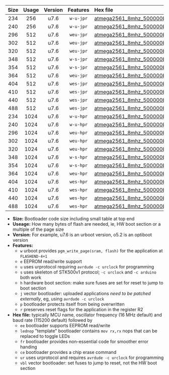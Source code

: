 |Size|Usage|Version|Features|Hex file|
|:-:|:-:|:-:|:-:|:--|
|234|256|u7.6|`w-u-jpr`|[atmega2561_8mhz_500000bps_ur_vbl.hex](https://raw.githubusercontent.com/stefanrueger/urboot/main/atmega2561_8mhz_500000bps_ur_vbl.hex)|
|240|256|u7.6|`w-u-jpr`|[atmega2561_8mhz_500000bps_lednop_ur_vbl.hex](https://raw.githubusercontent.com/stefanrueger/urboot/main/atmega2561_8mhz_500000bps_lednop_ur_vbl.hex)|
|296|512|u7.6|`weu-jpr`|[atmega2561_8mhz_500000bps_ee_ur_vbl.hex](https://raw.githubusercontent.com/stefanrueger/urboot/main/atmega2561_8mhz_500000bps_ee_ur_vbl.hex)|
|302|512|u7.6|`weu-jpr`|[atmega2561_8mhz_500000bps_ee_lednop_ur_vbl.hex](https://raw.githubusercontent.com/stefanrueger/urboot/main/atmega2561_8mhz_500000bps_ee_lednop_ur_vbl.hex)|
|320|512|u7.6|`weu-jpr`|[atmega2561_8mhz_500000bps_ee_lednop_fr_ur_vbl.hex](https://raw.githubusercontent.com/stefanrueger/urboot/main/atmega2561_8mhz_500000bps_ee_lednop_fr_ur_vbl.hex)|
|348|512|u7.6|`w-s-jpr`|[atmega2561_8mhz_500000bps_vbl.hex](https://raw.githubusercontent.com/stefanrueger/urboot/main/atmega2561_8mhz_500000bps_vbl.hex)|
|354|512|u7.6|`w-s-jpr`|[atmega2561_8mhz_500000bps_lednop_vbl.hex](https://raw.githubusercontent.com/stefanrueger/urboot/main/atmega2561_8mhz_500000bps_lednop_vbl.hex)|
|364|512|u7.6|`weu-jpr`|[atmega2561_8mhz_500000bps_ee_lednop_fr_ce_ur_vbl.hex](https://raw.githubusercontent.com/stefanrueger/urboot/main/atmega2561_8mhz_500000bps_ee_lednop_fr_ce_ur_vbl.hex)|
|404|512|u7.6|`wes-jpr`|[atmega2561_8mhz_500000bps_ee_vbl.hex](https://raw.githubusercontent.com/stefanrueger/urboot/main/atmega2561_8mhz_500000bps_ee_vbl.hex)|
|410|512|u7.6|`wes-jpr`|[atmega2561_8mhz_500000bps_ee_lednop_vbl.hex](https://raw.githubusercontent.com/stefanrueger/urboot/main/atmega2561_8mhz_500000bps_ee_lednop_vbl.hex)|
|440|512|u7.6|`wes-jpr`|[atmega2561_8mhz_500000bps_ee_lednop_fr_vbl.hex](https://raw.githubusercontent.com/stefanrueger/urboot/main/atmega2561_8mhz_500000bps_ee_lednop_fr_vbl.hex)|
|488|512|u7.6|`wes-jpr`|[atmega2561_8mhz_500000bps_ee_lednop_fr_ce_vbl.hex](https://raw.githubusercontent.com/stefanrueger/urboot/main/atmega2561_8mhz_500000bps_ee_lednop_fr_ce_vbl.hex)|
|234|1024|u7.6|`w-u-hpr`|[atmega2561_8mhz_500000bps_ur.hex](https://raw.githubusercontent.com/stefanrueger/urboot/main/atmega2561_8mhz_500000bps_ur.hex)|
|240|1024|u7.6|`w-u-hpr`|[atmega2561_8mhz_500000bps_lednop_ur.hex](https://raw.githubusercontent.com/stefanrueger/urboot/main/atmega2561_8mhz_500000bps_lednop_ur.hex)|
|296|1024|u7.6|`weu-hpr`|[atmega2561_8mhz_500000bps_ee_ur.hex](https://raw.githubusercontent.com/stefanrueger/urboot/main/atmega2561_8mhz_500000bps_ee_ur.hex)|
|302|1024|u7.6|`weu-hpr`|[atmega2561_8mhz_500000bps_ee_lednop_ur.hex](https://raw.githubusercontent.com/stefanrueger/urboot/main/atmega2561_8mhz_500000bps_ee_lednop_ur.hex)|
|320|1024|u7.6|`weu-hpr`|[atmega2561_8mhz_500000bps_ee_lednop_fr_ur.hex](https://raw.githubusercontent.com/stefanrueger/urboot/main/atmega2561_8mhz_500000bps_ee_lednop_fr_ur.hex)|
|348|1024|u7.6|`w-s-hpr`|[atmega2561_8mhz_500000bps.hex](https://raw.githubusercontent.com/stefanrueger/urboot/main/atmega2561_8mhz_500000bps.hex)|
|354|1024|u7.6|`w-s-hpr`|[atmega2561_8mhz_500000bps_lednop.hex](https://raw.githubusercontent.com/stefanrueger/urboot/main/atmega2561_8mhz_500000bps_lednop.hex)|
|364|1024|u7.6|`weu-hpr`|[atmega2561_8mhz_500000bps_ee_lednop_fr_ce_ur.hex](https://raw.githubusercontent.com/stefanrueger/urboot/main/atmega2561_8mhz_500000bps_ee_lednop_fr_ce_ur.hex)|
|404|1024|u7.6|`wes-hpr`|[atmega2561_8mhz_500000bps_ee.hex](https://raw.githubusercontent.com/stefanrueger/urboot/main/atmega2561_8mhz_500000bps_ee.hex)|
|410|1024|u7.6|`wes-hpr`|[atmega2561_8mhz_500000bps_ee_lednop.hex](https://raw.githubusercontent.com/stefanrueger/urboot/main/atmega2561_8mhz_500000bps_ee_lednop.hex)|
|440|1024|u7.6|`wes-hpr`|[atmega2561_8mhz_500000bps_ee_lednop_fr.hex](https://raw.githubusercontent.com/stefanrueger/urboot/main/atmega2561_8mhz_500000bps_ee_lednop_fr.hex)|
|488|1024|u7.6|`wes-hpr`|[atmega2561_8mhz_500000bps_ee_lednop_fr_ce.hex](https://raw.githubusercontent.com/stefanrueger/urboot/main/atmega2561_8mhz_500000bps_ee_lednop_fr_ce.hex)|

- **Size:** Bootloader code size including small table at top end
- **Useage:** How many bytes of flash are needed, ie, HW boot section or a multiple of the page size
- **Version:** For example, u7.6 is an urboot version, o5.2 is an optiboot version
- **Features:**
  + `w` urboot provides `pgm_write_page(sram, flash)` for the application at `FLASHEND-4+1`
  + `e` EEPROM read/write support
  + `u` uses urprotocol requiring `avrdude -c urclock` for programming
  + `s` uses skeleton of STK500v1 protocol; `-c urclock` and `-c arduino` both work
  + `h` hardware boot section: make sure fuses are set for reset to jump to boot section
  + `j` vector bootloader: uploaded applications *need to be patched externally*, eg, using `avrdude -c urclock`
  + `p` bootloader protects itself from being overwritten
  + `r` preserves reset flags for the application in the register R2
- **Hex file:** typically MCU name, oscillator frequency (16 MHz default) and baud rate (115200 default) followed by
  + `ee` bootloader supports EEPROM read/write
  + `lednop` "template" bootloader contains `mov rx,rx` nops that can be replaced to toggle LEDs
  + `fr` bootloader provides non-essential code for smoother error handing
  + `ce` bootloader provides a chip erase command
  + `ur` uses urprotocol and requires `avrdude -c urclock` for programming
  + `vbl` vector bootloader: set fuses to jump to reset, not the HW boot section
